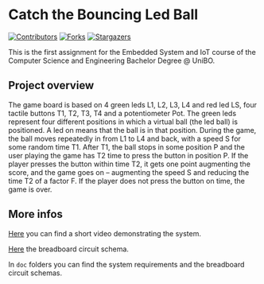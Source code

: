 # Catch the Bouncing Led Ball

[![Contributors][contributors-shield]][contributors-url]
[![Forks][forks-shield]][forks-url]
[![Stargazers][stars-shield]][stars-url]

This is the first assignment for the Embedded System and IoT course of the Computer Science and Engineering Bachelor Degree @ UniBO.

## Project overview
The game board is based on 4 green leds L1, L2, L3, L4 and red led LS, four tactile buttons T1, T2, T3, T4 and a potentiometer Pot.
The green leds represent four different positions in which a virtual ball (the led ball) is positioned. A led on means that the ball is 
in that position. During the game, the ball moves repeatedly in from L1 to L4 and back, with a speed S for some random time T1. After T1, 
the ball stops in some position P and the user playing the game has T2 time to press the button in position P. If the player presses the 
button within time T2, it gets one point augmenting the score, and the game goes on – augmenting the speed S and reducing the time T2 of 
a factor F. If the player does not press the button on time, the game is over.

## More infos
[Here]() you can find a short video demonstrating the system.

[Here](https://www.tinkercad.com/things/0fTYDu71vPB) the breadboard circuit schema.

In `doc` folders you can find the system requirements and the breadboard circuit schemas.

<!-- MARKDOWN LINKS & IMAGES -->
<!-- https://shields.io -->
[contributors-shield]: https://img.shields.io/github/contributors/tassiLuca/catch-bouncing-ball?style=flat-square
[contributors-url]: https://github.com/tassiLuca/catch-bouncing-ball/graphs/contributors

[forks-shield]: https://img.shields.io/github/forks/tassiLuca/catch-bouncing-ball?style=flat-square
[forks-url]: https://github.com/tassiLuca/catch-bouncing-ball/network/members

[stars-shield]: https://img.shields.io/github/stars/tassiLuca/catch-bouncing-ball?style=flat-square
[stars-url]: https://github.com/tassiLuca/catch-bouncing-ball/stargazers
